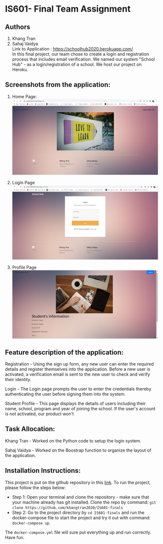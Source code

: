 # IS601- Final Team Assignment

## Authors
1) Khang Tran
2) Sahaj Vaidya  
Link to Application : https://schoolhub2020.herokuapp.com/  
In this final project, our team chose to  create a login and registration process that includes email verification. We named our system "School Hub" - as a login/registration of a school. We host our project on Heroku.

## Screenshots from the application:
1) Home Page:
![](./images/ss1.jpg)

2) Login Page
![](./images/ss2.jpg)

3) Profile Page
![](./images/ss3.jpg)
## Feature description of the application:

Registration - Using the sign up form, any new user can enter the required details
and register themselves into the application. Before a new user is activated,
a verification email is sent to the new user to check and verify their identity.

Login - The Login page prompts the user to enter the credentials thereby authenticating the user before signing them into the system.
 
Student Profile - This page displays the details of users including their name, school,
program and year of joining the school. If the user's account is not activated, our product won't 

## Task Allocation:

Khang Tran - Worked on the Python code to setup the login system.

Sahaj Vaidya - Worked on the Boostrap function to organize the layout of the application.

## Installation Instructions:

This project is put on the github repository in this [link](https://github.com/khangtran2020/IS601-finals). To run the project, please follow the steps below:
* Step 1: Open your terminal and clone the repository - make sure that your machine already has git installed. Clone the repo by command: `git  clone https://github.com/khangtran2020/IS601-finals`
* Step 2: Go to the project directory by `cd IS601-finals` and run the docker-compose file to start the project and try it out with command: `docker-compose up`.

The `docker-compose.yml` file will sure put everything up and run correctly. Have fun.

